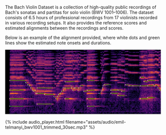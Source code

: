 The Bach Violin Dataset is a collection of high-quality public recordings of Bach's sonatas and partitas for solo violin (BWV 1001–1006). The dataset consists of 6.5 hours of professional recordings from 17 violinists recorded in various recording setups. It also provides the reference scores and estimated alignments between the recordings and scores.

Below is an example of the alignment provided, where white dots and green lines show the estimated note onsets and durations.

![alignment](assets/images/alignment_trimmed.jpg)

{% include audio_player.html filename="assets/audio/emil-telmanyi_bwv1001_trimmed_30sec.mp3" %}
